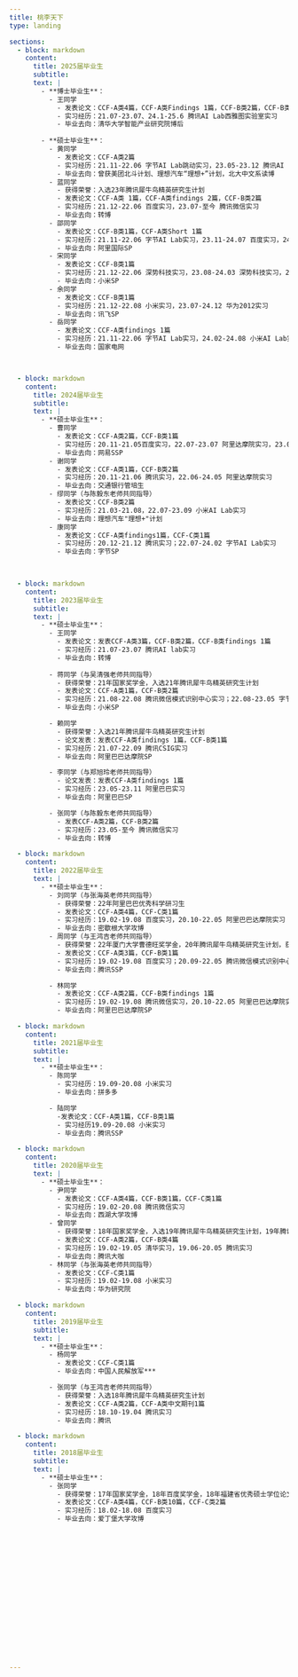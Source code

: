 ```yaml
---
title: 桃李天下
type: landing

sections:
  - block: markdown
    content:
      title: 2025届毕业生
      subtitle:
      text: |
        - **博士毕业生**：
          - 王同学
            - 发表论文：CCF-A类4篇，CCF-A类Findings 1篇，CCF-B类2篇，CCF-B类Findings 1篇
            - 实习经历：21.07-23.07、24.1-25.6 腾讯AI Lab西雅图实验室实习
            - 毕业去向：清华大学智能产业研究院博后
         
        - **硕士毕业生**：
          - 黄同学
            - 发表论文：CCF-A类2篇
            - 实习经历：21.11-22.06 字节AI Lab跳动实习，23.05-23.12 腾讯AI Lab实习，24.03-25.04 vivo实习
            - 毕业去向：曾获美团北斗计划、理想汽车“理想+”计划，北大中文系读博
          - 蓝同学
            - 获得荣誉：入选23年腾讯犀牛鸟精英研究生计划
            - 发表论文：CCF-A类 1篇，CCF-A类findings 2篇，CCF-B类2篇
            - 实习经历：21.12-22.06 百度实习，23.07-至今 腾讯微信实习
            - 毕业去向：转博
          - 邵同学
            - 发表论文：CCF-B类1篇，CCF-A类Short 1篇
            - 实习经历：21.11-22.06 字节AI Lab实习，23.11-24.07 百度实习，24.07-24.12 阿里国际实习
            - 毕业去向：阿里国际SP
          - 宋同学
            - 发表论文：CCF-B类1篇
            - 实习经历：21.12-22.06 深势科技实习，23.08-24.03 深势科技实习，24.03-24.12 小米AI Lab实习
            - 毕业去向：小米SP
          - 余同学
            - 发表论文：CCF-B类1篇
            - 实习经历：21.12-22.08 小米实习，23.07-24.12 华为2012实习
            - 毕业去向：讯飞SP
          - 岳同学
            - 发表论文：CCF-A类findings 1篇
            - 实习经历：21.11-22.06 字节AI Lab实习，24.02-24.08 小米AI Lab实习
            - 毕业去向：国家电网



  - block: markdown
    content:
      title: 2024届毕业生
      subtitle:
      text: |
        - **硕士毕业生**：
          - 曹同学
            - 发表论文：CCF-A类2篇，CCF-B类1篇
            - 实习经历：20.11-21.05百度实习，22.07-23.07 阿里达摩院实习，23.07-24.02 字节跳动实习
            - 毕业去向：网易SSP
          - 谢同学
            - 发表论文：CCF-A类1篇，CCF-B类2篇
            - 实习经历：20.11-21.06 腾讯实习，22.06-24.05 阿里达摩院实习
            - 毕业去向：交通银行管培生
          - 缪同学（与陈毅东老师共同指导）
            - 发表论文：CCF-B类2篇
            - 实习经历：21.03-21.08，22.07-23.09 小米AI Lab实习
            - 毕业去向：理想汽车"理想+"计划
          - 康同学
            - 发表论文：CCF-A类findings1篇，CCF-C类1篇
            - 实习经历：20.12-21.12 腾讯实习；22.07-24.02 字节AI Lab实习
            - 毕业去向：字节SP
        


  - block: markdown
    content:
      title: 2023届毕业生
      subtitle:
      text: |
        - **硕士毕业生**：
          - 王同学
            - 发表论文：发表CCF-A类3篇，CCF-B类2篇，CCF-B类findings 1篇
            - 实习经历：21.07-23.07 腾讯AI lab实习
            - 毕业去向：转博
        
          - 蒋同学（与吴清强老师共同指导）
            - 获得荣誉：21年国家奖学金，入选21年腾讯犀牛鸟精英研究生计划
            - 发表论文：CCF-A类1篇，CCF-B类2篇
            - 实习经历：21.08-22.08 腾讯微信模式识别中心实习；22.08-23.05 字节跳动AI Lab实习
            - 毕业去向：小米SP

          - 赖同学
            - 获得荣誉：入选21年腾讯犀牛鸟精英研究生计划
            - 论文发表：发表CCF-A类findings 1篇，CCF-B类1篇
            - 实习经历：21.07-22.09 腾讯CSIG实习
            - 毕业去向：阿里巴巴达摩院SP

          - 李同学（与郑旭玲老师共同指导）
            - 论文发表：发表CCF-A类findings 1篇
            - 实习经历：23.05-23.11 阿里巴巴实习
            - 毕业去向：阿里巴巴SP

          - 张同学（与陈毅东老师共同指导）
            - 发表CCF-A类2篇，CCF-B类2篇
            - 实习经历：23.05-至今 腾讯微信实习
            - 毕业去向：转博

  - block: markdown
    content:
      title: 2022届毕业生
      text: |
        - **硕士毕业生**：
          - 刘同学（与张海英老师共同指导）
            - 获得荣誉：22年阿里巴巴优秀科学研习生
            - 发表论文：CCF-A类4篇，CCF-C类1篇
            - 实习经历：19.02-19.08 百度实习，20.10-22.05 阿里巴巴达摩院实习
            - 毕业去向：密歇根大学攻博
          - 周同学（与王鸿吉老师共同指导）
            - 获得荣誉：22年厦门大学曹德旺奖学金，20年腾讯犀牛鸟精英研究生计划，获20年腾讯犀牛鸟精英研究生计划突破进取奖
            - 发表论文：CCF-A类3篇，CCF-B类1篇
            - 实习经历：19.02-19.08 百度实习；20.09-22.05 腾讯微信模式识别中心实习
            - 毕业去向：腾讯SSP

          - 林同学
            - 发表论文：CCF-A类2篇，CCF-B类findings 1篇
            - 实习经历：19.02-19.08 腾讯微信实习，20.10-22.05 阿里巴巴达摩院实习
            - 毕业去向：阿里巴巴达摩院SP

  - block: markdown
    content:
      title: 2021届毕业生
      subtitle:
      text: |
        - **硕士毕业生**：
          - 陈同学
            - 实习经历：19.09-20.08 小米实习
            - 毕业去向：拼多多

          - 陆同学
            -发表论文：CCF-A类1篇，CCF-B类1篇
            - 实习经历19.09-20.08 小米实习
            - 毕业去向：腾讯SSP

  - block: markdown
    content:
      title: 2020届毕业生
      text: |
        - **硕士毕业生**：
          - 尹同学
            - 发表论文：CCF-A类4篇，CCF-B类1篇，CCF-C类1篇
            - 实习经历：19.02-20.08 腾讯微信实习
            - 毕业去向：西湖大学攻博
          - 曾同学
            - 获得荣誉：18年国家奖学金，入选19年腾讯犀牛鸟精英研究生计划，19年腾讯犀牛鸟精英研究生计划三等奖学金，20年厦门大学吴宣恭奖学金
            - 发表论文：CCF-A类2篇，CCF-B类4篇
            - 实习经历：19.02-19.05 清华实习，19.06-20.05 腾讯实习
            - 毕业去向：腾讯大咖
          - 林同学（与张海英老师共同指导）
            - 发表论文：CCF-C类1篇
            - 实习经历：19.02-19.08 小米实习
            - 毕业去向：华为研究院

  - block: markdown
    content:
      title: 2019届毕业生
      subtitle:
      text: |
        - **硕士毕业生**：
          - 杨同学
            - 发表论文：CCF-C类1篇
            - 毕业去向：中国人民解放军***

          - 张同学（与王鸿吉老师共同指导）
            - 获得荣誉：入选18年腾讯犀牛鸟精英研究生计划
            - 发表论文：CCF-A类2篇，CCF-A类中文期刊1篇
            - 实习经历：18.10-19.04 腾讯实习
            - 毕业去向：腾讯

  - block: markdown
    content:
      title: 2018届毕业生
      subtitle:
      text: |
        - **硕士毕业生**：
          - 张同学
            - 获得荣誉：17年国家奖学金，18年百度奖学金，18年福建省优秀硕士学位论文
            - 发表论文：CCF-A类4篇，CCF-B类10篇，CCF-C类2篇
            - 实习经历：18.02-18.08 百度实习
            - 毕业去向：爱丁堡大学攻博

        
















---
```

